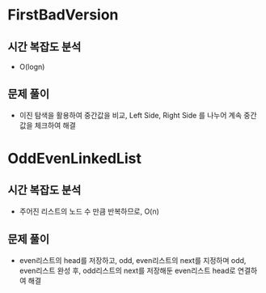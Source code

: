 ##
# FirstBadVersion

## 시간 복잡도 분석
  - O(logn)
  
## 문제 풀이
  - 이진 탐색을 활용하여 중간값을 비교, Left Side, Right Side 를 나누어 계속 중간값을 체크하여 해결

# OddEvenLinkedList

## 시간 복잡도 분석
  - 주어진 리스트의 노드 수 만큼 반복하므로, O(n)
  
## 문제 풀이
  - even리스트의 head를 저장하고, odd, even리스트의 next를 지정하며 odd, even리스트 완성 후,
  odd리스트의 next를 저장해둔 even리스트 head로 연결하여 해결
